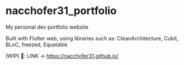 # nacchofer31_portfolio

My personal dev portfolio website

Built with Flutter web, using libraries such as: CleanArchitecture, Cubit, BLoC, freezed, Equatable

(WIP) 🚧:  LINK -> <https://nacchofer31.github.io/>
